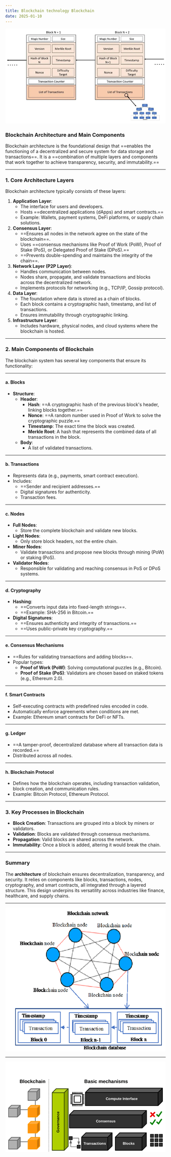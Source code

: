 ```yaml
---
title: Blockchain technology Blockchain
date: 2025-01-10
---
```


![alt text](Pastedimage20241205114948.png)
### **Blockchain Architecture and Main Components**

Blockchain architecture is the foundational design that ==enables the functioning of a decentralized and secure system for data storage and transactions==. It is a ==combination of multiple layers and components that work together to achieve transparency, security, and immutability.==

---

### **1. Core Architecture Layers**

Blockchain architecture typically consists of these layers:

1. **Application Layer**:
    - The interface for users and developers.
    - Hosts ==decentralized applications (dApps) and smart contracts.==
    - Example: Wallets, payment systems, DeFi platforms, or supply chain solutions.
2. **Consensus Layer**:
    - ==Ensures all nodes in the network agree on the state of the blockchain==.
    - Uses ==consensus mechanisms like Proof of Work (PoW), Proof of Stake (PoS), or Delegated Proof of Stake (DPoS).==
    - ==Prevents double-spending and maintains the integrity of the chain==.
3. **Network Layer (P2P Layer)**:
    - Handles communication between nodes.
    - Nodes share, propagate, and validate transactions and blocks across the decentralized network.
    - Implements protocols for networking (e.g., TCP/IP, Gossip protocol).
4. **Data Layer**:
    - The foundation where data is stored as a chain of blocks.
    - Each block contains a cryptographic hash, timestamp, and list of transactions.
    - Ensures immutability through cryptographic linking.
5. **Infrastructure Layer**:
    - Includes hardware, physical nodes, and cloud systems where the blockchain is hosted.

---

### **2. Main Components of Blockchain**

The blockchain system has several key components that ensure its functionality:

---

#### **a. Blocks**

- **Structure**:
    - **Header**:
        - **Hash**: ==A cryptographic hash of the previous block's header, linking blocks together.==
        - **Nonce**: ==A random number used in Proof of Work to solve the cryptographic puzzle.==
        - **Timestamp**: The exact time the block was created.
        - **Merkle Root**: A hash that represents the combined data of all transactions in the block.
    - **Body**:
        - A list of validated transactions.

---

#### **b. Transactions**

- Represents data (e.g., payments, smart contract execution).
- Includes:
    - ==Sender and recipient addresses.==
    - Digital signatures for authenticity.
    - Transaction fees.

---

#### **c. Nodes**

- **Full Nodes**:
    - Store the complete blockchain and validate new blocks.
- **Light Nodes**:
    - Only store block headers, not the entire chain.
- **Miner Nodes**:
    - Validate transactions and propose new blocks through mining (PoW) or staking (PoS).
- **Validator Nodes**:
    - Responsible for validating and reaching consensus in PoS or DPoS systems.

---

#### **d. Cryptography**

- **Hashing**:
    - ==Converts input data into fixed-length strings==.
    - ==Example: SHA-256 in Bitcoin.==
- **Digital Signatures**:
    - ==Ensures authenticity and integrity of transactions.==
    - ==Uses public-private key cryptography.==

---

#### **e. Consensus Mechanisms**

- ==Rules for validating transactions and adding blocks==.
- Popular types:
    - **Proof of Work (PoW)**: Solving computational puzzles (e.g., Bitcoin).
    - **Proof of Stake (PoS)**: Validators are chosen based on staked tokens (e.g., Ethereum 2.0).

---

#### **f. Smart Contracts**

- Self-executing contracts with predefined rules encoded in code.
- Automatically enforce agreements when conditions are met.
- Example: Ethereum smart contracts for DeFi or NFTs.

---

#### **g. Ledger**

- ==A tamper-proof, decentralized database where all transaction data is recorded.==
- Distributed across all nodes.

---

#### **h. Blockchain Protocol**

- Defines how the blockchain operates, including transaction validation, block creation, and communication rules.
- Example: Bitcoin Protocol, Ethereum Protocol.

---

### **3. Key Processes in Blockchain**

- **Block Creation**: Transactions are grouped into a block by miners or validators.
- **Validation**: Blocks are validated through consensus mechanisms.
- **Propagation**: Valid blocks are shared across the network.
- **Immutability**: Once a block is added, altering it would break the chain.

---

### **Summary**

The **architecture** of blockchain ensures decentralization, transparency, and security. It relies on components like blocks, transactions, nodes, cryptography, and smart contracts, all integrated through a layered structure. This design underpins its versatility across industries like finance, healthcare, and supply chains.

---
![alt text](Pastedimage20241205115002.png)

---
![alt text](Pastedimage20241205115023.png)
